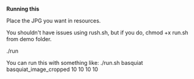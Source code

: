 __Running this__

Place the JPG you want in resources.

You shouldn't have issues using rush.sh, but if you do, chmod +x run.sh from demo folder.

./run 

You can run this with something like:
./run.sh basquiat basquiat_image_cropped 10 10 10 10